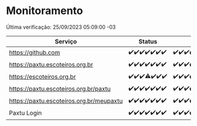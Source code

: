 # Monitoramento

Última verificação: 25/09/2023 05:09:00 -03

|Serviço|Status|Últimas 24h|
|---|---|---|
|https://github.com|<span title="2023-09-18: OK=24">✔️</span><span title="2023-09-19: OK=24">✔️</span><span title="2023-09-20: OK=24">✔️</span><span title="2023-09-21: OK=24">✔️</span><span title="2023-09-22: OK=24">✔️</span><span title="2023-09-23: OK=24">✔️</span><span title="2023-09-24: OK=9">✔️</span>|<span title="24/09/2023 06:03:00 -03 : 200">✔️</span><span title="24/09/2023 07:04:00 -03 : 200">✔️</span><span title="24/09/2023 08:02:00 -03 : 200">✔️</span><span title="24/09/2023 09:09:00 -03 : 200">✔️</span><span title="24/09/2023 10:03:00 -03 : 200">✔️</span><span title="24/09/2023 11:03:00 -03 : 200">✔️</span><span title="24/09/2023 12:03:00 -03 : 200">✔️</span><span title="24/09/2023 13:06:00 -03 : 200">✔️</span><span title="24/09/2023 14:03:00 -03 : 200">✔️</span><span title="24/09/2023 15:06:00 -03 : 200">✔️</span><span title="24/09/2023 16:02:00 -03 : 200">✔️</span><span title="24/09/2023 17:04:00 -03 : 200">✔️</span><span title="24/09/2023 18:02:00 -03 : 200">✔️</span><span title="24/09/2023 19:03:00 -03 : 200">✔️</span><span title="24/09/2023 20:03:00 -03 : 200">✔️</span><span title="24/09/2023 21:29:00 -03 : 200">✔️</span><span title="24/09/2023 22:41:00 -03 : 200">✔️</span><span title="24/09/2023 23:14:00 -03 : 200">✔️</span><span title="25/09/2023 00:06:00 -03 : 200">✔️</span><span title="25/09/2023 01:07:00 -03 : 200">✔️</span><span title="25/09/2023 02:05:00 -03 : 200">✔️</span><span title="25/09/2023 03:08:00 -03 : 200">✔️</span><span title="25/09/2023 04:05:00 -03 : 200">✔️</span><span title="25/09/2023 05:09:00 -03 : 200">✔️</span>|
|https://paxtu.escoteiros.org.br|<span title="2023-09-18: OK=24">✔️</span><span title="2023-09-19: OK=24">✔️</span><span title="2023-09-20: OK=24">✔️</span><span title="2023-09-21: OK=24">✔️</span><span title="2023-09-22: OK=24">✔️</span><span title="2023-09-23: OK=24">✔️</span><span title="2023-09-24: OK=9">✔️</span>|<span title="24/09/2023 06:03:00 -03 : 200">✔️</span><span title="24/09/2023 07:04:00 -03 : 200">✔️</span><span title="24/09/2023 08:02:00 -03 : 200">✔️</span><span title="24/09/2023 09:09:00 -03 : 200">✔️</span><span title="24/09/2023 10:03:00 -03 : 200">✔️</span><span title="24/09/2023 11:03:00 -03 : 200">✔️</span><span title="24/09/2023 12:03:00 -03 : 200">✔️</span><span title="24/09/2023 13:06:00 -03 : 200">✔️</span><span title="24/09/2023 14:03:00 -03 : 200">✔️</span><span title="24/09/2023 15:06:00 -03 : 200">✔️</span><span title="24/09/2023 16:02:00 -03 : 200">✔️</span><span title="24/09/2023 17:04:00 -03 : 200">✔️</span><span title="24/09/2023 18:02:00 -03 : 200">✔️</span><span title="24/09/2023 19:03:00 -03 : 200">✔️</span><span title="24/09/2023 20:03:00 -03 : 200">✔️</span><span title="24/09/2023 21:29:00 -03 : 200">✔️</span><span title="24/09/2023 22:41:00 -03 : 200">✔️</span><span title="24/09/2023 23:14:00 -03 : 200">✔️</span><span title="25/09/2023 00:06:00 -03 : 200">✔️</span><span title="25/09/2023 01:07:00 -03 : 200">✔️</span><span title="25/09/2023 02:05:00 -03 : 200">✔️</span><span title="25/09/2023 03:08:00 -03 : 200">✔️</span><span title="25/09/2023 04:05:00 -03 : 200">✔️</span><span title="25/09/2023 05:09:00 -03 : 200">✔️</span>|
|https://escoteiros.org.br|<span title="2023-09-18: OK=24">✔️</span><span title="2023-09-19: OK=24">✔️</span><span title="2023-09-20: OK=24">✔️</span><span title="2023-09-21: OK=23, Falhas=1">⚠️</span><span title="2023-09-22: OK=24">✔️</span><span title="2023-09-23: OK=24">✔️</span><span title="2023-09-24: OK=9">✔️</span>|<span title="24/09/2023 06:03:00 -03 : 200">✔️</span><span title="24/09/2023 07:04:00 -03 : 200">✔️</span><span title="24/09/2023 08:02:00 -03 : 200">✔️</span><span title="24/09/2023 09:09:00 -03 : 200">✔️</span><span title="24/09/2023 10:03:00 -03 : 200">✔️</span><span title="24/09/2023 11:03:00 -03 : 200">✔️</span><span title="24/09/2023 12:03:00 -03 : 200">✔️</span><span title="24/09/2023 13:06:00 -03 : 200">✔️</span><span title="24/09/2023 14:03:00 -03 : 200">✔️</span><span title="24/09/2023 15:06:00 -03 : 200">✔️</span><span title="24/09/2023 16:02:00 -03 : 200">✔️</span><span title="24/09/2023 17:04:00 -03 : 200">✔️</span><span title="24/09/2023 18:02:00 -03 : 200">✔️</span><span title="24/09/2023 19:03:00 -03 : 200">✔️</span><span title="24/09/2023 20:03:00 -03 : 200">✔️</span><span title="24/09/2023 21:29:00 -03 : 200">✔️</span><span title="24/09/2023 22:41:00 -03 : 200">✔️</span><span title="24/09/2023 23:14:00 -03 : 200">✔️</span><span title="25/09/2023 00:06:00 -03 : 200">✔️</span><span title="25/09/2023 01:07:00 -03 : 200">✔️</span><span title="25/09/2023 02:05:00 -03 : 200">✔️</span><span title="25/09/2023 03:08:00 -03 : 200">✔️</span><span title="25/09/2023 04:05:00 -03 : 200">✔️</span><span title="25/09/2023 05:09:00 -03 : 200">✔️</span>|
|https://paxtu.escoteiros.org.br/paxtu|<span title="2023-09-18: OK=24">✔️</span><span title="2023-09-19: OK=24">✔️</span><span title="2023-09-20: OK=24">✔️</span><span title="2023-09-21: OK=24">✔️</span><span title="2023-09-22: OK=24">✔️</span><span title="2023-09-23: OK=24">✔️</span><span title="2023-09-24: OK=9">✔️</span>|<span title="24/09/2023 06:03:00 -03 : 200">✔️</span><span title="24/09/2023 07:04:00 -03 : 200">✔️</span><span title="24/09/2023 08:02:00 -03 : 200">✔️</span><span title="24/09/2023 09:09:00 -03 : 200">✔️</span><span title="24/09/2023 10:03:00 -03 : 200">✔️</span><span title="24/09/2023 11:03:00 -03 : 200">✔️</span><span title="24/09/2023 12:03:00 -03 : 200">✔️</span><span title="24/09/2023 13:06:00 -03 : 200">✔️</span><span title="24/09/2023 14:03:00 -03 : 200">✔️</span><span title="24/09/2023 15:06:00 -03 : 200">✔️</span><span title="24/09/2023 16:02:00 -03 : 200">✔️</span><span title="24/09/2023 17:05:00 -03 : 200">✔️</span><span title="24/09/2023 18:02:00 -03 : 200">✔️</span><span title="24/09/2023 19:03:00 -03 : 200">✔️</span><span title="24/09/2023 20:03:00 -03 : 200">✔️</span><span title="24/09/2023 21:29:00 -03 : 200">✔️</span><span title="24/09/2023 22:41:00 -03 : 200">✔️</span><span title="24/09/2023 23:14:00 -03 : 200">✔️</span><span title="25/09/2023 00:06:00 -03 : 200">✔️</span><span title="25/09/2023 01:07:00 -03 : 200">✔️</span><span title="25/09/2023 02:05:00 -03 : 200">✔️</span><span title="25/09/2023 03:08:00 -03 : 200">✔️</span><span title="25/09/2023 04:05:00 -03 : 200">✔️</span><span title="25/09/2023 05:09:00 -03 : 200">✔️</span>|
|https://paxtu.escoteiros.org.br/meupaxtu|<span title="2023-09-18: OK=24">✔️</span><span title="2023-09-19: OK=24">✔️</span><span title="2023-09-20: OK=24">✔️</span><span title="2023-09-21: OK=24">✔️</span><span title="2023-09-22: OK=24">✔️</span><span title="2023-09-23: OK=24">✔️</span><span title="2023-09-24: OK=9">✔️</span>|<span title="24/09/2023 06:03:00 -03 : 200">✔️</span><span title="24/09/2023 07:04:00 -03 : 200">✔️</span><span title="24/09/2023 08:02:00 -03 : 200">✔️</span><span title="24/09/2023 09:09:00 -03 : 200">✔️</span><span title="24/09/2023 10:03:00 -03 : 200">✔️</span><span title="24/09/2023 11:03:00 -03 : 200">✔️</span><span title="24/09/2023 12:03:00 -03 : 200">✔️</span><span title="24/09/2023 13:06:00 -03 : 200">✔️</span><span title="24/09/2023 14:03:00 -03 : 200">✔️</span><span title="24/09/2023 15:06:00 -03 : 200">✔️</span><span title="24/09/2023 16:02:00 -03 : 200">✔️</span><span title="24/09/2023 17:05:00 -03 : 200">✔️</span><span title="24/09/2023 18:02:00 -03 : 200">✔️</span><span title="24/09/2023 19:03:00 -03 : 200">✔️</span><span title="24/09/2023 20:03:00 -03 : 200">✔️</span><span title="24/09/2023 21:29:00 -03 : 200">✔️</span><span title="24/09/2023 22:41:00 -03 : 200">✔️</span><span title="24/09/2023 23:14:00 -03 : 200">✔️</span><span title="25/09/2023 00:06:00 -03 : 200">✔️</span><span title="25/09/2023 01:07:00 -03 : 200">✔️</span><span title="25/09/2023 02:05:00 -03 : 200">✔️</span><span title="25/09/2023 03:08:00 -03 : 200">✔️</span><span title="25/09/2023 04:05:00 -03 : 200">✔️</span><span title="25/09/2023 05:09:00 -03 : 200">✔️</span>|
|Paxtu Login|<span title="2023-09-18: OK=24">✔️</span><span title="2023-09-19: OK=24">✔️</span><span title="2023-09-20: OK=24">✔️</span><span title="2023-09-21: OK=24">✔️</span><span title="2023-09-22: OK=24">✔️</span><span title="2023-09-23: OK=24">✔️</span><span title="2023-09-24: OK=9">✔️</span>|<span title="24/09/2023 06:03:00 -03 : 200">✔️</span><span title="24/09/2023 07:04:00 -03 : 200">✔️</span><span title="24/09/2023 08:02:00 -03 : 200">✔️</span><span title="24/09/2023 09:09:00 -03 : 200">✔️</span><span title="24/09/2023 10:04:00 -03 : 200">✔️</span><span title="24/09/2023 11:03:00 -03 : 200">✔️</span><span title="24/09/2023 12:03:00 -03 : 200">✔️</span><span title="24/09/2023 13:06:00 -03 : 200">✔️</span><span title="24/09/2023 14:03:00 -03 : 200">✔️</span><span title="24/09/2023 15:06:00 -03 : 200">✔️</span><span title="24/09/2023 16:02:00 -03 : 200">✔️</span><span title="24/09/2023 17:05:00 -03 : 200">✔️</span><span title="24/09/2023 18:02:00 -03 : 200">✔️</span><span title="24/09/2023 19:03:00 -03 : 200">✔️</span><span title="24/09/2023 20:03:00 -03 : 200">✔️</span><span title="24/09/2023 21:29:00 -03 : 200">✔️</span><span title="24/09/2023 22:41:00 -03 : 200">✔️</span><span title="24/09/2023 23:14:00 -03 : 200">✔️</span><span title="25/09/2023 00:06:00 -03 : 200">✔️</span><span title="25/09/2023 01:07:00 -03 : 200">✔️</span><span title="25/09/2023 02:05:00 -03 : 200">✔️</span><span title="25/09/2023 03:08:00 -03 : 200">✔️</span><span title="25/09/2023 04:05:00 -03 : 200">✔️</span><span title="25/09/2023 05:09:00 -03 : 200">✔️</span>|
